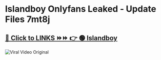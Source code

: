 
 # Islandboy Onlyfans Leaked - Update Files 7mt8j

## <h2><a href="https://clipsfans.com/Islandboy&ref=git">🔗 Click to LINKS ⏩⏩ 👉 🟢 Islandboy </a></h2>

<a href="https://clipsfans.com/Islandboy&ref=git" rel="nofollow" data-target="animated-image.originalLink"><img src="https://i.ibb.co.com/xMMVF88/686577567.gif" alt="Viral Video Original" style="max-width: 100%; display: inline-block;" data-target="animated-image.originalImage"></a>

